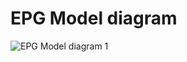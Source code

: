 # EPG Model diagram

![EPG Model diagram 1](http://dl.dropbox.com/u/6983841/github/images/epg-model.001-010.png)